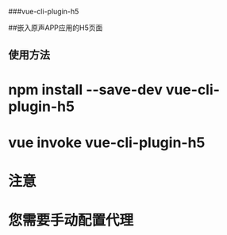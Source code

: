 ###vue-cli-plugin-h5

##嵌入原声APP应用的H5页面


## 使用方法

# npm install --save-dev vue-cli-plugin-h5

# vue invoke vue-cli-plugin-h5

# 注意
# 您需要手动配置代理
